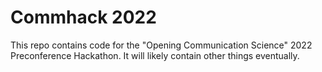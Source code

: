 # Commhack 2022
This repo contains code for the "Opening Communication Science" 2022 Preconference Hackathon. It will likely contain other things eventually.